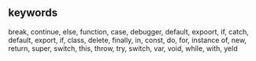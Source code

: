 
## keywords

break,
continue, else,
function, 
case,
debugger, 
default, 
expoort,
if,
catch,
default,
export,
if, 
class,
delete, 
finally,
in,
const,
do, 
for,
instance of,
new,
return,
super,
switch,
this,
throw,
try, 
switch, 
var,
void,
while,
with, 
yeld
